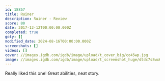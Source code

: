 ```yaml
---
id: 18857
title: Ruiner
description: Ruiner - Review
score: 80
date: 2017-12-12T00:00:00.000Z
completed: true
goty: []
modified_date: 2024-08-16T00:00:00.000Z
screenshots: []
videos: []
cover: //images.igdb.com/igdb/image/upload/t_cover_big/co45wp.jpg
image: //images.igdb.com/igdb/image/upload/t_screenshot_huge/dtdc7s8wx0hqtbv1lu5d.jpg
---
```

Really liked this one! Great abilities, neat story.